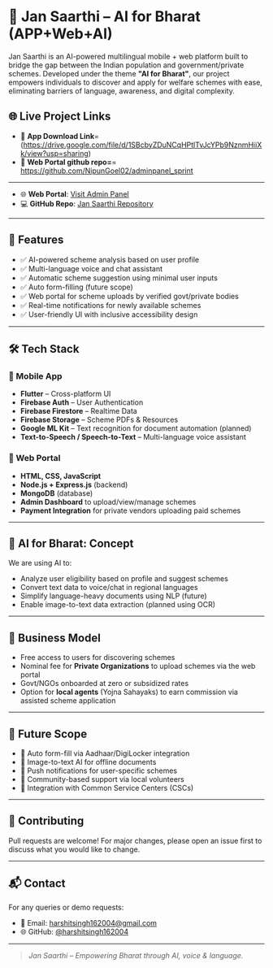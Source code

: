 # 🚀 Jan Saarthi – AI for Bharat (APP+Web+AI)

Jan Saarthi is an AI-powered multilingual mobile + web platform built to bridge the gap between the Indian population and government/private schemes. Developed under the theme **"AI for Bharat"**, our project empowers individuals to discover and apply for welfare schemes with ease, eliminating barriers of language, awareness, and digital complexity.

## 🌐 Live Project Links 

- 📱 **App Download Link**= (https://drive.google.com/file/d/1SBcbyZDuNCqHPtlTvJcYPb9NznmHiiXk/view?usp=sharing)
- 📱 **Web Portal github repo=**= https://github.com/NipunGoel02/adminpanel_sprint

---

-  🌐 **Web Portal**: [Visit Admin Panel](https://admin-panel-qbdp.onrender.com/)
- 💻 **GitHub Repo**: [Jan Saarthi Repository](https://github.com/Prashantkumar957/Jan_Saarthi)

---

## 📱 Features

- ✅ AI-powered scheme analysis based on user profile
- ✅ Multi-language voice and chat assistant
- ✅ Automatic scheme suggestion using minimal user inputs
- ✅ Auto form-filling (future scope)
- ✅ Web portal for scheme uploads by verified govt/private bodies
- ✅ Real-time notifications for newly available schemes
- ✅ User-friendly UI with inclusive accessibility design

---

## 🛠️ Tech Stack

### 🔹 Mobile App
- **Flutter** – Cross-platform UI
- **Firebase Auth** – User Authentication
- **Firebase Firestore** – Realtime Data
- **Firebase Storage** – Scheme PDFs & Resources
- **Google ML Kit** – Text recognition for document automation (planned)
- **Text-to-Speech / Speech-to-Text** – Multi-language voice assistant

### 🔹 Web Portal
- **HTML, CSS, JavaScript**
- **Node.js + Express.js** (backend)
- **MongoDB** (database)
- **Admin Dashboard** to upload/view/manage schemes
- **Payment Integration** for private vendors uploading paid schemes

---

## 🧠 AI for Bharat: Concept

We are using AI to:
- Analyze user eligibility based on profile and suggest schemes
- Convert text data to voice/chat in regional languages
- Simplify language-heavy documents using NLP (future)
- Enable image-to-text data extraction (planned using OCR)

---

## 💼 Business Model

- Free access to users for discovering schemes
- Nominal fee for **Private Organizations** to upload schemes via the web portal
- Govt/NGOs onboarded at zero or subsidized rates
- Option for **local agents** (Yojna Sahayaks) to earn commission via assisted scheme application

---

## 🚀 Future Scope

- 🤖 Auto form-fill via Aadhaar/DigiLocker integration
- 📝 Image-to-text AI for offline documents
- 📣 Push notifications for user-specific schemes
- 👥 Community-based support via local volunteers
- 🔗 Integration with Common Service Centers (CSCs)

---

## 🤝 Contributing

Pull requests are welcome! For major changes, please open an issue first to discuss what you would like to change.

---

## 📬 Contact

For any queries or demo requests:

- 📧 Email: [harshitsingh162004@gmail.com](mailto:harshitsingh162004@gmail.com)
- 🌐 GitHub: [@harshitsingh162004](https://github.com/harshitsingh162004)

---

> _Jan Saarthi – Empowering Bharat through AI, voice & language._
